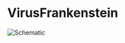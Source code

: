 # VirusFrankenstein

![Schematic](https://github.com/NCBI-Hackathons/VirusFrankenstein/Virus_Frankenstein_schematic.tif?raw=true "Schematic_v001")
